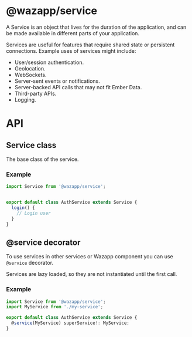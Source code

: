 # @wazapp/service

A Service is an object that lives for the duration of the application, and can be made available in different parts of your application.

Services are useful for features that require shared state or persistent connections. Example uses of services might include:

- User/session authentication.
- Geolocation.
- WebSockets.
- Server-sent events or notifications.
- Server-backed API calls that may not fit Ember Data.
- Third-party APIs.
- Logging.

# API

## Service class

The base class of the service.

### Example

```typescript
import Service from '@wazapp/service';


export default class AuthService extends Service {
  login() {
    // Login user
  }
}
```

## @service decorator

To use services in other services or Wazapp component you can use `@service` decorator.

Services are lazy loaded, so they are not instantiated until the first call.

### Example

```typescript
import Service from '@wazapp/service';
import MyService from './my-service';

export default class AuthService extends Service {
  @service(MyService) superService!: MyService;
}
```
